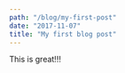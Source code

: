 ```yaml
---
path: "/blog/my-first-post"
date: "2017-11-07"
title: "My first blog post"
---
```


This is great!!!